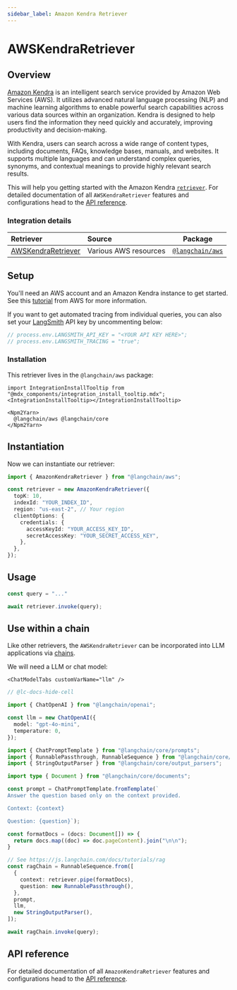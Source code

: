 ```yaml
---
sidebar_label: Amazon Kendra Retriever
---
```


# AWSKendraRetriever

## Overview

[Amazon Kendra](https://aws.amazon.com/kendra/) is an intelligent search service provided by Amazon Web Services (AWS).
It utilizes advanced natural language processing (NLP) and machine learning algorithms to enable powerful search capabilities across various data sources within an organization.
Kendra is designed to help users find the information they need quickly and accurately, improving productivity and decision-making.

With Kendra, users can search across a wide range of content types, including documents, FAQs, knowledge bases, manuals, and websites.
It supports multiple languages and can understand complex queries, synonyms, and contextual meanings to provide highly relevant search results.

This will help you getting started with the Amazon Kendra [`retriever`](/oss/concepts/retrievers). For detailed documentation of all `AWSKendraRetriever` features and configurations head to the [API reference](https://api.js.langchain.com/classes/langchain_aws.AmazonKendraRetriever.html).

### Integration details

| Retriever | Source | Package |
| :--- | :--- | :---: |
[AWSKendraRetriever](https://api.js.langchain.com/classes/langchain_aws.AmazonKendraRetriever.html) | Various AWS resources | [`@langchain/aws`](https://www.npmjs.com/package/@langchain/aws) |

## Setup

You'll need an AWS account and an Amazon Kendra instance to get started. See this [tutorial](https://docs.aws.amazon.com/kendra/latest/dg/getting-started.html) from AWS for more information.

If you want to get automated tracing from individual queries, you can also set your [LangSmith](https://docs.smith.langchain.com/) API key by uncommenting below:

```typescript
// process.env.LANGSMITH_API_KEY = "<YOUR API KEY HERE>";
// process.env.LANGSMITH_TRACING = "true";
```

### Installation

This retriever lives in the `@langchain/aws` package:

```{=mdx}
import IntegrationInstallTooltip from "@mdx_components/integration_install_tooltip.mdx";
<IntegrationInstallTooltip></IntegrationInstallTooltip>

<Npm2Yarn>
  @langchain/aws @langchain/core
</Npm2Yarn>
```
## Instantiation

Now we can instantiate our retriever:


```typescript
import { AmazonKendraRetriever } from "@langchain/aws";

const retriever = new AmazonKendraRetriever({
  topK: 10,
  indexId: "YOUR_INDEX_ID",
  region: "us-east-2", // Your region
  clientOptions: {
    credentials: {
      accessKeyId: "YOUR_ACCESS_KEY_ID",
      secretAccessKey: "YOUR_SECRET_ACCESS_KEY",
    },
  },
});
```
## Usage


```typescript
const query = "..."

await retriever.invoke(query);
```
## Use within a chain

Like other retrievers, the `AWSKendraRetriever` can be incorporated into LLM applications via [chains](/oss/how-to/sequence/).

We will need a LLM or chat model:

```{=mdx}
<ChatModelTabs customVarName="llm" />
```
```typescript
// @lc-docs-hide-cell

import { ChatOpenAI } from "@langchain/openai";

const llm = new ChatOpenAI({
  model: "gpt-4o-mini",
  temperature: 0,
});
```


```typescript
import { ChatPromptTemplate } from "@langchain/core/prompts";
import { RunnablePassthrough, RunnableSequence } from "@langchain/core/runnables";
import { StringOutputParser } from "@langchain/core/output_parsers";

import type { Document } from "@langchain/core/documents";

const prompt = ChatPromptTemplate.fromTemplate(`
Answer the question based only on the context provided.

Context: {context}

Question: {question}`);

const formatDocs = (docs: Document[]) => {
  return docs.map((doc) => doc.pageContent).join("\n\n");
}

// See https://js.langchain.com/docs/tutorials/rag
const ragChain = RunnableSequence.from([
  {
    context: retriever.pipe(formatDocs),
    question: new RunnablePassthrough(),
  },
  prompt,
  llm,
  new StringOutputParser(),
]);
```


```typescript
await ragChain.invoke(query);
```

## API reference

For detailed documentation of all `AmazonKendraRetriever` features and configurations head to the [API reference](https://api.js.langchain.com/classes/langchain_aws.AmazonKendraRetriever.html).
